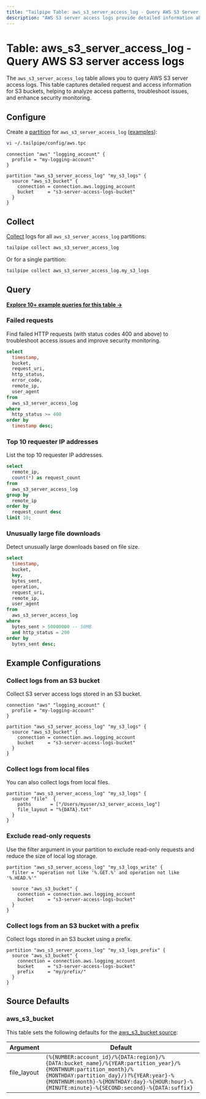 ```yaml
---
title: "Tailpipe Table: aws_s3_server_access_log - Query AWS S3 Server Access Logs"
description: "AWS S3 server access logs provide detailed information about requests made to your S3 buckets, including request source, operations performed, and response details."
---
```


# Table: aws_s3_server_access_log - Query AWS S3 server access logs

The `aws_s3_server_access_log` table allows you to query AWS S3 server access logs. This table captures detailed request and access information for S3 buckets, helping to analyze access patterns, troubleshoot issues, and enhance security monitoring.

## Configure

Create a [partition](https://tailpipe.io/docs/manage/partition) for `aws_s3_server_access_log` ([examples](https://hub.tailpipe.io/plugins/turbot/aws/tables/aws_s3_server_access_log#example-configurations)):

```sh
vi ~/.tailpipe/config/aws.tpc
```

```hcl
connection "aws" "logging_account" {
  profile = "my-logging-account"
}

partition "aws_s3_server_access_log" "my_s3_logs" {
  source "aws_s3_bucket" {
    connection = connection.aws.logging_account
    bucket     = "s3-server-access-logs-bucket"
  }
}
```

## Collect

[Collect](https://tailpipe.io/docs/manage/collection) logs for all `aws_s3_server_access_log` partitions:

```sh
tailpipe collect aws_s3_server_access_log
```

Or for a single partition:

```sh
tailpipe collect aws_s3_server_access_log.my_s3_logs
```

## Query

**[Explore 10+ example queries for this table →](https://hub.tailpipe.io/plugins/turbot/aws/queries/aws_s3_server_access_log)**

### Failed requests

Find failed HTTP requests (with status codes 400 and above) to troubleshoot access issues and improve security monitoring.

```sql
select
  timestamp,
  bucket,
  request_uri,
  http_status,
  error_code,
  remote_ip,
  user_agent
from
  aws_s3_server_access_log
where
  http_status >= 400
order by
  timestamp desc;
```

### Top 10 requester IP addresses

List the top 10 requester IP addresses.

```sql
select
  remote_ip,
  count(*) as request_count
from
  aws_s3_server_access_log
group by
  remote_ip
order by
  request_count desc
limit 10;
```

### Unusually large file downloads

Detect unusually large downloads based on file size.

```sql
select
  timestamp,
  bucket,
  key,
  bytes_sent,
  operation,
  request_uri,
  remote_ip,
  user_agent
from
  aws_s3_server_access_log
where
  bytes_sent > 50000000 -- 50MB
  and http_status = 200
order by
  bytes_sent desc;
```

## Example Configurations

### Collect logs from an S3 bucket

Collect S3 server access logs stored in an S3 bucket.

```hcl
connection "aws" "logging_account" {
  profile = "my-logging-account"
}

partition "aws_s3_server_access_log" "my_s3_logs" {
  source "aws_s3_bucket" {
    connection = connection.aws.logging_account
    bucket     = "s3-server-access-logs-bucket"
  }
}
```

### Collect logs from local files

You can also collect logs from local files.

```hcl
partition "aws_s3_server_access_log" "my_s3_logs" {
  source "file"  {
    paths       = ["/Users/myuser/s3_server_access_log"]
    file_layout = "%{DATA}.txt"
  }
}
```

### Exclude read-only requests

Use the filter argument in your partition to exclude read-only requests and reduce the size of local log storage.

```hcl
partition "aws_s3_server_access_log" "my_s3_logs_write" {
  filter = "operation not like '%.GET.%' and operation not like '%.HEAD.%'"

  source "aws_s3_bucket" {
    connection = connection.aws.logging_account
    bucket     = "s3-server-access-logs-bucket"
  }
}
```

### Collect logs from an S3 bucket with a prefix

Collect logs stored in an S3 bucket using a prefix.

```hcl
partition "aws_s3_server_access_log" "my_s3_logs_prefix" {
  source "aws_s3_bucket" {
    connection = connection.aws.logging_account
    bucket     = "s3-server-access-logs-bucket"
    prefix     = "my/prefix/"
  }
}
```

## Source Defaults

### aws_s3_bucket

This table sets the following defaults for the [aws_s3_bucket source](https://hub.tailpipe.io/plugins/turbot/aws/sources/aws_s3_bucket#arguments):

| Argument      | Default |
|--------------|---------|
| file_layout  | `(%{NUMBER:account_id}/%{DATA:region}/%{DATA:bucket_name}/%{YEAR:partition_year}/%{MONTHNUM:partition_month}/%{MONTHDAY:partition_day}/)?%{YEAR:year}-%{MONTHNUM:month}-%{MONTHDAY:day}-%{HOUR:hour}-%{MINUTE:minute}-%{SECOND:second}-%{DATA:suffix}` |
